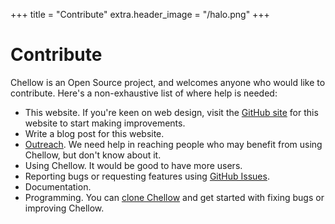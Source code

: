 +++
title = "Contribute"
extra.header_image = "/halo.png"
+++

# Contribute

Chellow is an Open Source project, and welcomes anyone who would like to contribute. Here's
a non-exhaustive list of where help is needed:

* This website. If you're keen on web design, visit the [GitHub site](https://github.com/tlocke/chellow-www) for this website to start making improvements.
* Write a blog post for this website.
* [Outreach](https://opensource.com/article/21/1/open-source-evangelist). We need help in reaching people who may benefit from using Chellow, but don't know about it.
* Using Chellow. It would be good to have more users.
* Reporting bugs or requesting features using [GitHub Issues](https://github.com/WessexWater/chellow/issues).
* Documentation.
* Programming. You can [clone Chellow](https://github.com/WessexWater/chellow) and get started with fixing bugs or improving Chellow.
